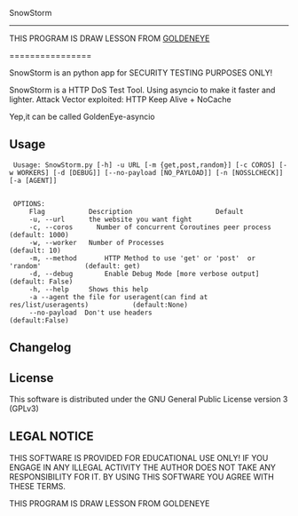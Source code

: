 SnowStorm 

---
THIS PROGRAM IS DRAW LESSON FROM [GOLDENEYE](https://github.com/jseidl/GoldenEye)


================

SnowStorm is an python app for SECURITY TESTING PURPOSES ONLY!

SnowStorm is a HTTP DoS Test Tool. 
Using asyncio to make it faster and lighter.
Attack Vector exploited: HTTP Keep Alive + NoCache

Yep,it can be called GoldenEye-asyncio

Usage
-----------------------------------------------------------------------------------------------------------
     Uusage: SnowStorm.py [-h] -u URL [-m {get,post,random}] [-c COROS] [-w WORKERS] [-d [DEBUG]] [--no-payload [NO_PAYLOAD]] [-n [NOSSLCHECK]] [-a [AGENT]]

    
     OPTIONS:
         Flag           Description                     Default
         -u, --url      the website you want fight
         -c, --coros      Number of concurrent Coroutines peer process                (default: 1000)
         -w, --worker   Number of Processes                                           (default: 10)
         -m, --method       HTTP Method to use 'get' or 'post'  or 'random'           (default: get)
         -d, --debug        Enable Debug Mode [more verbose output]                   (default: False)
         -h, --help     Shows this help
         -a --agent the file for useragent(can find at res/list/useragents)           (default:None)
         --no-payload  Don't use headers                                              (default:False)

Changelog
-----------------------------------------------------------------------------


License
-----------------------------------------
This software is distributed under the GNU General Public License version 3 (GPLv3)

LEGAL NOTICE
-----------------------------------------
THIS SOFTWARE IS PROVIDED FOR EDUCATIONAL USE ONLY! IF YOU ENGAGE IN ANY ILLEGAL ACTIVITY THE AUTHOR DOES NOT TAKE ANY RESPONSIBILITY FOR IT. BY USING THIS SOFTWARE YOU AGREE WITH THESE TERMS.


THIS PROGRAM IS DRAW LESSON FROM GOLDENEYE
